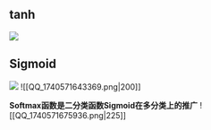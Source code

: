 ## tanh
![](https://i-blog.csdnimg.cn/blog_migrate/8ddcd6d32ddb8e341d5fc237b036c85f.gif)

## Sigmoid
![](https://i-blog.csdnimg.cn/blog_migrate/19ef8e026947f68e6ca17b4a3ad5b7c0.gif)
![[QQ_1740571643369.png|200]]

**Softmax函数是二分类函数Sigmoid在多分类上的推广**
![[QQ_1740571675936.png|225]]
